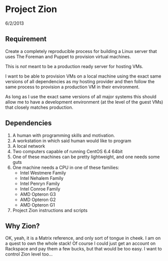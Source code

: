 
# Project Zion #
6/2/2013

## Requirement

Create a completely reproducible process for building a Linux server that uses The Foreman and Puppet to provision virtual machines.

This is *not* meant to be a production ready server for hosting VMs.

I want to be able to provision VMs on a local machine using the exact same versions of all dependencies as my hosting provider and then follow the same process to provision a production VM in their environment.

As long as I use the exact same versions of all major systems this should allow me to have a development environment (at the level of the guest VMs) that closely matches production.

## Dependencies

1. A human with programming skills and motivation.
1. A workstation in which said human would like to program
1. A local network
1. Two computers capable of running CentOS 6.4 64bit
1. One of these machines can be pretty lightweight, and one needs some guts
1. One machine needs a CPU in one of these families:
	* Intel Westmere Family
	* Intel Nehalem Family
	* Intel Penryn Family
	* Intel Conroe Family
	* AMD Opteron G3
	* AMD Opteron G2
	* AMD Opteron G1
1. Project Zion instructions and scripts

## Why Zion?

OK, yeah, it is a Matrix reference, and only sort of tongue in cheek. I am on a quest to own the whole stack! Of course I could just get an account on Rackspace and pay them a few bucks, but that would be too easy. I want to control Zion level too...

